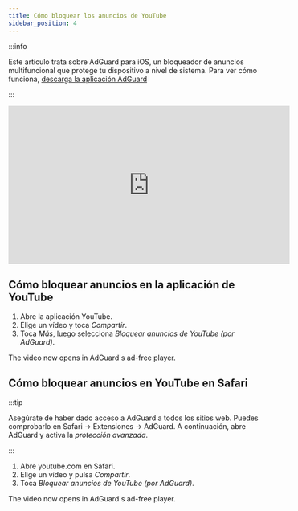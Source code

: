 ```yaml
---
title: Cómo bloquear los anuncios de YouTube
sidebar_position: 4
---
```


:::info

Este artículo trata sobre AdGuard para iOS, un bloqueador de anuncios multifuncional que protege tu dispositivo a nivel de sistema. Para ver cómo funciona, [descarga la aplicación AdGuard](https://agrd.io/download-kb-adblock)

:::  

<iframe width="560" height="315" class="youtube-video" src="https://www.youtube-nocookie.com/embed/YW9Ojcm1Gkg" title="Reproductor de vídeo de YouTube" frameborder="0" allow="accelerometer; autoplay; clipboard-write; encrypted-media; gyroscope; picture-in-picture" allowfullscreen></iframe>

## Cómo bloquear anuncios en la aplicación de YouTube

1. Abre la aplicación YouTube.
1. Elige un vídeo y toca *Compartir*.
1. Toca *Más*, luego selecciona *Bloquear anuncios de YouTube (por AdGuard)*.

The video now opens in AdGuard's ad-free player.

## Cómo bloquear anuncios en YouTube en Safari

:::tip

Asegúrate de haber dado acceso a AdGuard a todos los sitios web. Puedes comprobarlo en Safari → Extensiones → AdGuard. A continuación, abre AdGuard y activa la *protección avanzada*.

:::

1. Abre youtube.com en Safari.
1. Elige un vídeo y pulsa *Compartir*.
1. Toca *Bloquear anuncios de YouTube (por AdGuard)*.

The video now opens in AdGuard's ad-free player.

